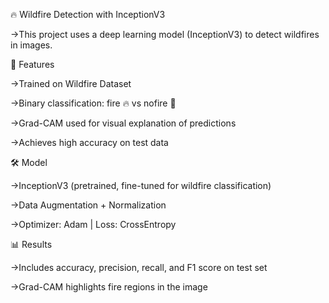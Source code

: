🔥 Wildfire Detection with InceptionV3

->This project uses a deep learning model (InceptionV3) to detect wildfires in images.

🚀 Features

->Trained on Wildfire Dataset

->Binary classification: fire 🔥 vs nofire 🌲

->Grad-CAM used for visual explanation of predictions

->Achieves high accuracy on test data

🛠️ Model

->InceptionV3 (pretrained, fine-tuned for wildfire classification)

->Data Augmentation + Normalization

->Optimizer: Adam | Loss: CrossEntropy

📊 Results

->Includes accuracy, precision, recall, and F1 score on test set

->Grad-CAM highlights fire regions in the image
